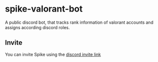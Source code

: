 # spike-valorant-bot
A public discord bot, that tracks rank information of valorant accounts and assigns according discord roles.

## Invite
You can invite Spike using the [discord invite link](https://discord.com/oauth2/authorize?client_id=1259158192261173301&permissions=2416249904&integration_type=0&scope=bot)
